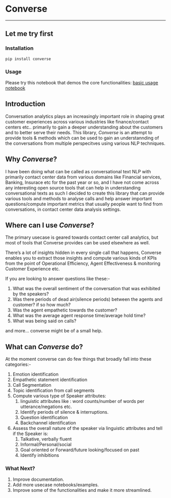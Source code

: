 # Converse
-----------

## Let me try first

### Installation 

```
pip install converse
```

### Usage

Please try this notebook that demos the core functionalities: [basic usage notebook](https://github.com/AnjanaRita/converse/blob/master/notebook/usage.ipynb)

## Introduction

Conversation analytics plays an increasingly important role in shaping great customer experiences across various industries like finance/contact centers etc..
primarily to gain a deeper understanding about the customers and to better serve their needs. This library, *Converse* is an attempt to provide tools & methods which can be used to gain an understannding of the conversations from multiple perspecitves using various NLP techniques. 

## Why *Converse*?

I have been doing what can be called as conversational text NLP with primarily contact center data from various domains like Financial services, Banking, Insurace etc for the past year or so, and I have not come across any interesting open source tools that can help in understanding conversational texts as such I decided to create this library that can provide various tools and methods to analyse calls and help answer important questions/compute important metrics that usually people want to find from conversations, in contact center data analysis settings. 

## Where can I use *Converse*?

The primary usecase is geared towards contact center call analytics, but most of tools that Converse provides can be used elsewhere as well. 

There’s a lot of insights hidden in every single call that happens, Converse enables you to extract those insights and compute various kinds of KPIs from the point of Operational Efficiency, Agent Effectiveness & monitoring Customer Experience etc. 

If you are looking to answer questions like these:- 

1. What was the overall sentiment of the conversation that was exhibited by the speakers? 
2. Was there periods of dead air(silence periods) between the agents and customer? if so how much? 
3. Was the agent empathetic towards the customer?
4. What was the average agent response time/average hold time?
5. What was being said on calls? 

and more... converse might be of a small help.

## What can *Converse* do?

At the moment converse can do few things that broadly fall into these categories:- 

1. Emotion identification 
2. Empathetic statement identification
3. Call Segmentation
4. Topic identification from call segments
5. Compute various type of Speaker attributes: 
    1. linguistic attributes like : word counts/number of words per utterance/negations etc.
    2. Identify periods of silence & interruptions. 
    3. Question identification
    4. Backchannel identification
6. Assess the overall nature of the speaker via linguistic attributes and tell if the Speaker is: 
    1. Talkative, verbally fluent
    2. Informal/Personal/social
    3. Goal oriented or Forward/future looking/focused on past
    4. Identify inhibitions

### What Next?

1. Improve documentation.
2. Add more usecase notebooks/examples.
3. Improve some of the functionalities and make it more streamlined. 


